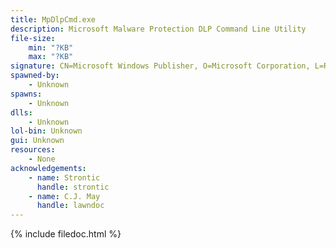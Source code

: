```yaml
---
title: MpDlpCmd.exe
description: Microsoft Malware Protection DLP Command Line Utility
file-size:
    min: "?KB"
    max: "?KB"
signature: CN=Microsoft Windows Publisher, O=Microsoft Corporation, L=Redmond, S=Washington, C=US
spawned-by:
    - Unknown
spawns:
    - Unknown
dlls:
    - Unknown
lol-bin: Unknown
gui: Unknown
resources:
    - None
acknowledgements:
    - name: Strontic
      handle: strontic
    - name: C.J. May
      handle: lawndoc
---
```


{% include filedoc.html %}
